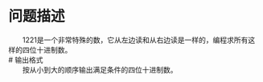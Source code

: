 <div id="pcont1" style="margin-top:20px; display:block;">

# 问题描述

<div class="pdcont">　　1221是一个非常特殊的数，它从左边读和从右边读是一样的，编程求所有这样的四位十进制数。</div>
# 输出格式

<div class="pdcont">　　按从小到大的顺序输出满足条件的四位十进制数。</div>

</div>